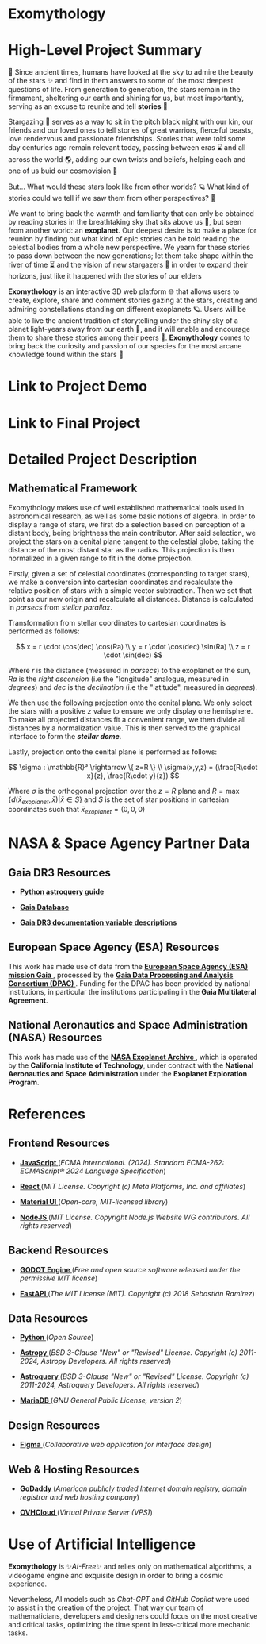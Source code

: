 # Exomythology

# High-Level Project Summary
🌌 Since ancient times, humans have looked at the sky to admire the beauty of the stars ✨ and find in them answers to some of the most deepest questions of life. From generation to generation, the stars remain in the firmament, sheltering our earth and shining for us, but most importantly, serving as an excuse to reunite and tell **stories** 📖

Stargazing 🌠 serves as a way to sit in the pitch black night with our kin, our friends and our loved ones to tell stories of great warriors, fierceful beasts, love rendezvous and passionate friendships. Stories that were told some day centuries ago remain relevant today, passing between eras ⌛ and all across the world 🌎, adding our own twists and beliefs, helping each and one of us buid our cosmovision 🌌

But... What would these stars look like from other worlds? 🪐 What kind of stories could we tell if we saw them from other perspectives? 🔭

We want to bring back the warmth and familiarity that can only be obtained by reading stories in the breathtaking sky that sits above us 🌠, but seen from another world: an **exoplanet**. Our deepest desire is to make a place for reunion by finding out what kind of epic stories can be told reading the celestial bodies from a whole new perspective. We yearn for these stories to pass down between the new generations; let them take shape within the river of time ⏳ and the vision of new stargazers 🔭 in order to expand their horizons, just like it happened with the stories of our elders

**Exomythology** is an interactive 3D web platform 🌐 that allows users to create, explore, share and comment stories gazing at the stars, creating and admiring constellations standing on different exoplanets 🪐. Users will be able to live the ancient tradition of storytelling under the shiny sky of a planet light-years away from our earth 🌌, and it will enable and encourage them to share these stories among their peers 👥. **Exomythology** comes to bring back the curiosity and passion of our species for the most arcane knowledge found within the stars 🌠

# Link to Project Demo

# Link to Final Project

# Detailed Project Description

## Mathematical Framework
Exomythology makes use of well established mathematical tools used in astronomical research, as well as some basic notions of algebra. In order to display a range of stars, we first do a selection based on perception of a distant body, being brightness the main contributor. After said selection, we project the stars on a cenital plane tangent to the celestial globe, taking the distance of the most distant star as the radius. This projection is then normalized in a given range to fit in the dome projection. 

Firstly, given a set of celestial coordinates (corresponding to target stars), we make a conversion into cartesian coordinates and recalculate the relative position of stars with a simple vector subtraction. Then we set that point as our new origin and recalculate all distances. Distance is calculated in *parsecs* from *stellar parallax*. 

Transformation from stellar coordinates to cartesian coordinates is performed as follows:

$$
    x = r \cdot \cos(dec) \cos(Ra) \\
    y = r \cdot \cos(dec) \sin(Ra) \\
    z = r \cdot \sin(dec)
$$

Where $r$ is the distance (measured in *parsecs*) to the exoplanet or the sun, $Ra$ is the *right ascension* (i.e the "longitude" analogue, measured in *degrees*) and $dec$ is the *declination* (i.e the "latitude", measured in *degrees*).

We then use the following projection onto the cenital plane. We only select the stars with a positive $z$ value to ensure we only display one hemisphere. To make all projected distances fit a convenient range, we then divide all distances by a normalization value. This is then served to the graphical interface to form the ***stellar dome***.

Lastly, projection onto the cenital plane is performed as follows:

$$
    \sigma : \mathbb{R}³ \rightarrow \{ z=R \} \\
    \sigma(x,y,z) = (\frac{R\cdot x}{z}, \frac{R\cdot y}{z})  
$$

Where $\sigma$ is the orthogonal projection over the $z=R$ plane and $R = \max\{d(\bar{x}_{exoplanet}, \bar{x}) | \bar{x} \in S\}$ and $S$ is the set of star positions in cartesian coordinates such that $\bar{x}_{exoplanet} = (0,0,0)$

# NASA & Space Agency Partner Data

## Gaia DR3 Resources

* **<a href="https://astroquery.readthedocs.io/en/latest/gaia/gaia.html"> Python astroquery guide </a>**

* **<a href="https://gea.esac.esa.int/archive/"> Gaia Database </a>**

* **<a href="https://gea.esac.esa.int/archive/documentation/GDR3/Gaia_archive/chap_datamodel/sec_dm_main_source_catalogue/ssec_dm_gaia_source.html"> Gaia DR3 documentation variable descriptions </a>**

## European Space Agency (ESA) Resources

This work has made use of data from the **<a href="https://www.cosmos.esa.int/gaia"> European Space Agency (ESA) mission Gaia </a>**, processed by the **<a href="https://www.cosmos.esa.int/web/gaia/dpac/consortium"> Gaia Data Processing and Analysis Consortium (DPAC) </a>**. Funding 
for the DPAC has been provided by national institutions, in particular the institutions participating in the **Gaia Multilateral Agreement**.

## National Aeronautics and Space Administration (NASA) Resources

This work has made use of the **<a href="https://exoplanetarchive.ipac.caltech.edu/docs/data.html"> NASA Exoplanet Archive </a>**, which is operated by the **California Institute of Technology**, 
under contract with the **National Aeronautics and Space Administration** under the **Exoplanet Exploration Program**.

# References

## Frontend Resources

* **<a href="https://ecma-international.org/publications-and-standards/standards/ecma-262/"> JavaScript </a>** (*ECMA International. (2024). Standard ECMA-262: ECMAScript® 2024 Language Specification*)

* **<a href="https://react.dev/"> React </a>** (*MIT License. Copyright (c) Meta Platforms, Inc. and affiliates*)

* **<a href="https://mui.com/material-ui/"> Material UI </a>** (*Open-core, MIT-licensed library*)

* **<a href="https://nodejs.org/en"> NodeJS </a>** (*MIT License. Copyright Node.js Website WG contributors. All rights reserved*)

## Backend Resources

* **<a href="https://godotengine.org/"> GODOT Engine </a>** (*Free and open source software released under the permissive MIT license*)

* **<a href="https://fastapi.tiangolo.com/"> FastAPI </a>** (*The MIT License (MIT). Copyright (c) 2018 Sebastián Ramírez*)

## Data Resources

* **<a href="https://www.python.org/"> Python </a>** (*Open Source*)

* **<a href="https://www.astropy.org/index.html"> Astropy </a>** (*BSD 3-Clause "New" or "Revised" License. Copyright (c) 2011-2024, Astropy Developers. All rights reserved*)

* **<a href="https://astroquery.readthedocs.io/en/latest/"> Astroquery </a>** (*BSD 3-Clause "New" or "Revised" License. Copyright (c) 2011-2024, Astroquery Developers. All rights reserved*)

* **<a href="https://mariadb.org/"> MariaDB </a>** (*GNU General Public License, version 2*)

## Design Resources

* **<a href="https://www.figma.com/es-la/"> Figma </a>** (*Collaborative web application for interface design*)

## Web & Hosting Resources

* **<a href="https://www.godaddy.com/es-es"> GoDaddy </a>** (*American publicly traded Internet domain registry, domain registrar and web hosting company*)

* **<a href="https://www.ovhcloud.com/en/vps/"> OVHCloud </a>** (*Virtual Private Server (VPS)*)

# Use of Artificial Intelligence

**Exomythology** is ✨*AI-Free*✨ and relies only on mathematical algorithms, a videogame engine and exquisite design in order to bring a cosmic experience.

Nevertheless, AI models such as *Chat-GPT* and *GitHub Copilot* were used to assist in the creation of the project. That way our team of mathematicians, developers and designers could focus on the most creative and critical tasks, optimizing the time spent in less-critical more mechanic tasks. 
